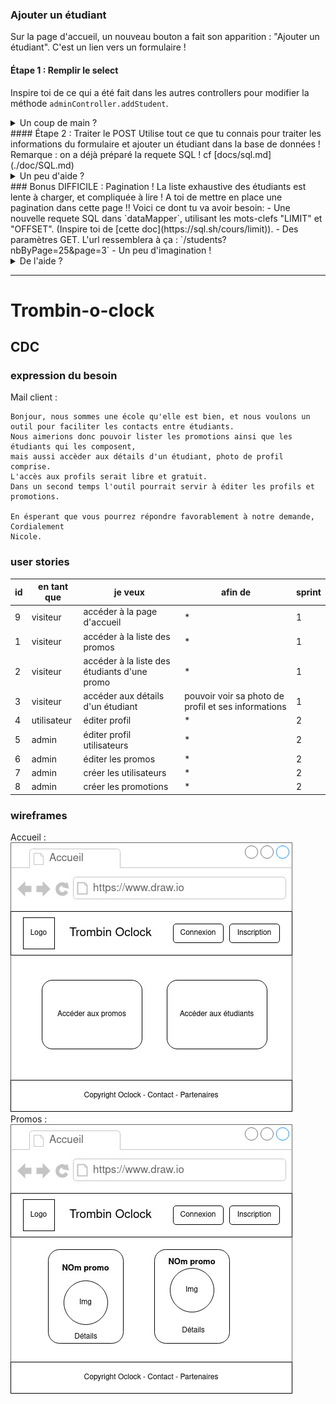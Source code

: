 ### Ajouter un étudiant
Sur la page d'accueil, un nouveau bouton a fait son apparition : "Ajouter un étudiant".
C'est un lien vers un formulaire !
#### Étape 1 : Remplir le select
Inspire toi de ce qui a été fait dans les autres controllers pour modifier la méthode `adminController.addStudent`.
<details>
<summary>Un coup de main ?</summary>
- Commence par require `dataMapper` dans le controller.
- Il faut ensuite appeller `dataMapper.getAllPromo`, en définissant le callback !
- Dans ce callback, n'oublie pas le traitement de l'erreur éventuelle, puis passe la liste des promotions à la view `admin/addStudent`.
- Dans la view `admin/addStudent`, utilise la liste des promos pour créer des `<option>`
</details>
#### Étape 2 : Traiter le POST
Utilise tout ce que tu connais pour traiter les informations du formulaire et ajouter un étudiant dans la base de données !
Remarque : on a déjà préparé la requete SQL ! cf [docs/sql.md](./doc/SQL.md)
<details>
<summary>Un peu d'aide ?</summary>
- Il faut d'abord ajouter le middleware `express.urlencoded({extended: true})` à `app` dans `index.js`.
- Ensuite, il faut définir une route POST qui va déclencher la méthode `adminController.addStudent`.
- Il faut maintenant coder la méthode `adminController.addStudent` !
  - Ajoute une nouvelle méthode `addStudent(studentInfo, callback)` dans le `dataMapper`. Cette méthode doit lancer une requête "INSERT ..." en utilisant les paramètres passés dans l'objet `studentInfo`. Inspire toi de ce qui a été fait précédement !
  - Dans `adminController.addStudent`, il faut maintenant appeller `dataMapper.addStudent` en lui passant les bons paramètres, et bien sur, en définissant un callback !
  - Dans ce callback, si tout s'est bien passé, redirige l'utilisateur vers la page de détails de la promotion sélectionnée.
</details>
### Bonus DIFFICILE : Pagination !
La liste exhaustive des étudiants est lente à charger, et compliquée à lire !
A toi de mettre en place une pagination dans cette page !!
Voici ce dont tu va avoir besoin:
- Une nouvelle requete SQL dans `dataMapper`, utilisant les mots-clefs "LIMIT" et "OFFSET". (Inspire toi de [cette doc](https://sql.sh/cours/limit)).
- Des paramètres GET. L'url ressemblera à ça : `/students?nbByPage=25&page=3`
- Un peu d'imagination !
<details>
<summary>De l'aide ?</summary>
Non non, c'est un bonus, donc tu te débrouille ! :smiling_imp:
</details>

***

# Trombin-o-clock

## CDC

### expression du besoin
Mail client : 
```
Bonjour, nous sommes une école qu'elle est bien, et nous voulons un outil pour faciliter les contacts entre étudiants.
Nous aimerions donc pouvoir lister les promotions ainsi que les étudiants qui les composent, 
mais aussi accèder aux détails d'un étudiant, photo de profil comprise.
L'accès aux profils serait libre et gratuit.
Dans un second temps l'outil pourrait servir à éditer les profils et promotions.

En ésperant que vous pourrez répondre favorablement à notre demande, 
Cordialement
Nicole.
```

### user stories

id|en tant que|je veux|afin de|sprint|
--|-----------|-------|-------|-------
9|visiteur|accéder à la page d'accueil|*|1
1|visiteur|accéder à la liste des promos|*|1
2|visiteur|accéder à la liste des étudiants d'une promo|*|1
3|visiteur|accéder aux détails d'un étudiant|pouvoir voir sa photo de profil et ses informations|1
4|utilisateur|éditer profil|*|2
5|admin|éditer profil utilisateurs|*|2
6|admin|éditer les promos|*|2
7|admin|créer les utilisateurs|*|2
8|admin|créer les promotions|*|2

### wireframes

Accueil :  
![accueil](docs/accueil.jpg)  
Promos :  
![promos](docs/promos.jpg)

